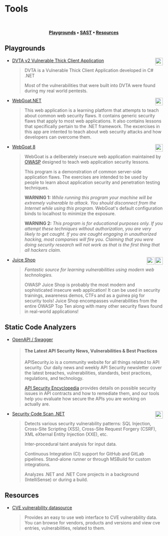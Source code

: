 # Tools
<br/>

<div align="center">

**[Playgrounds](#playgrounds) • 
[SAST](#static-code-analyzers) •
[Resources](#resources)**

</div>

  ## Playgrounds
  - [DVTA v2 Vulnerable Thick Client Application](https://github.com/srini0x00/dvta)<image height="24px" align="right" src="/images/csharp.svg">
    >DVTA is a Vulnerable Thick Client Application developed in C# .NET
    >
    >Most of the vulnerabilities that were built into DVTA were found during my real world pentests.
  - [WebGoat.NET](https://github.com/jerryhoff/WebGoat.NET)<image height="24px" align="right" src="/images/csharp.svg">
    >This web application is a learning platform that attempts to teach about common web security flaws. It contains generic security flaws that apply to most web applications. It also contains lessons that specifically pertain to the .NET framework. The excercises in this app are intented to teach about web security attacks and how developers can overcome them.
  - [WebGoat 8](https://github.com/WebGoat/WebGoat)<image height="24px" align="right" src="/images/owasp.svg">
      >WebGoat is a deliberately insecure web application maintained by [OWASP](http://www.owasp.org/) designed to teach web application security lessons.
      >
      >This program is a demonstration of common server-side application flaws. The
      exercises are intended to be used by people to learn about application security and
      penetration testing techniques.
      >
      >**WARNING 1:** *While running this program your machine will be extremely
      vulnerable to attack. You should disconnect from the Internet while using
      this program.*  WebGoat's default configuration binds to localhost to minimize
      the exposure.
      >
      >**WARNING 2:** *This program is for educational purposes only. If you attempt
      these techniques without authorization, you are very likely to get caught. If
      you are caught engaging in unauthorized hacking, most companies will fire you.
      Claiming that you were doing security research will not work as that is the
      first thing that all hackers claim.*
  - [Juice Shop](https://github.com/bkimminich/juice-shop)<image height="24px" align="right" src="/images/owasp.svg"><image height="24px" align="right" src="/images/juiceshop.png">
    >*Fantastic source for learning vulnerabilities using modern web technologies.*
    >
    >OWASP Juice Shop is probably the most modern and sophisticated insecure web application! It can be used in security trainings, awareness demos, CTFs and as a guinea pig for security tools! Juice Shop encompasses vulnerabilities from the entire OWASP Top Ten along with many other security flaws found in real-world applications!
    
  ## Static Code Analyzers
  - [OpenAPI / Swagger](https://apisecurity.io/tools/audit/)
    > <h4>The Latest API Security News, Vulnerabilities & Best Practices</h4>
    >
    > APISecurity.io is a community website for all things related to API security. Our daily news and weekly API Security newsletter cover the latest breaches, vulnerabilities, standards, best practices, regulations, and technology.
    >
    > [API Security Encyclopedia](https://apisecurity.io/encyclopedia/content/api-security-encyclopedia) provides details on possible security issues in API contracts and how to remediate them, and our tools help you evaluate how secure the APIs you are working on actually are.

  - [Security Code Scan .NET](https://security-code-scan.github.io/#Installation)<image height="24px" align="right" src="/images/csharp.svg">
    > Detects various security vulnerability patterns: SQL Injection, Cross-Site Scripting (XSS), Cross-Site Request Forgery (CSRF), XML eXternal Entity Injection (XXE), etc.
    >
    > Inter-procedural taint analysis for input data.
    >
    > Continuous Integration (CI) support for GitHub and GitLab pipelines. Stand-alone runner or through MSBuild for custom integrations.
    >
    >Analyzes .NET and .NET Core projects in a background (IntelliSense) or during a build.
  ## Resources
  - [CVE vulnerability datasource](https://www.cvedetails.com/)
    >Provides an easy to use web interface to CVE vulnerability data. You can browse for vendors, products and versions and view cve entries, vulnerabilities, related to them.
  
